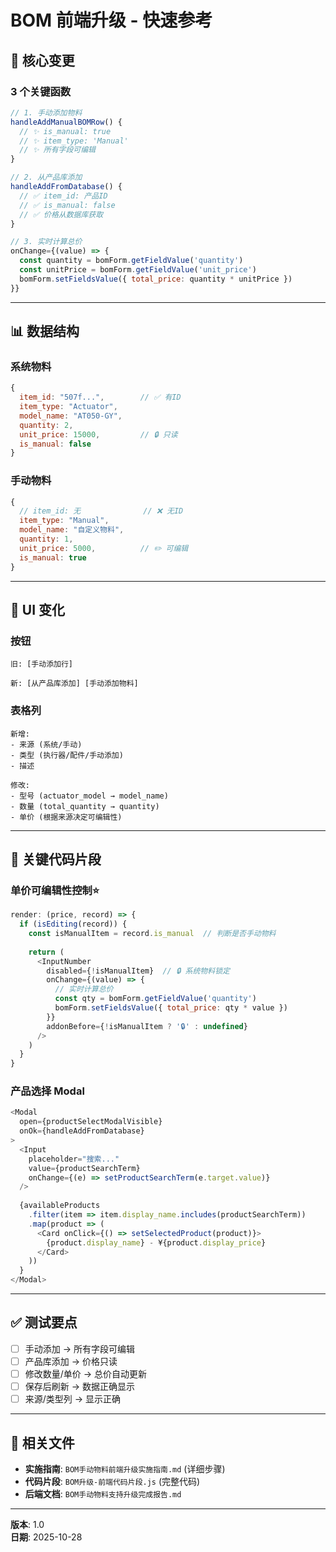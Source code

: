 # BOM 前端升级 - 快速参考

## 🎯 核心变更

### 3 个关键函数

```javascript
// 1. 手动添加物料
handleAddManualBOMRow() {
  // ✨ is_manual: true
  // ✨ item_type: 'Manual'
  // ✨ 所有字段可编辑
}

// 2. 从产品库添加
handleAddFromDatabase() {
  // ✅ item_id: 产品ID
  // ✅ is_manual: false
  // ✅ 价格从数据库获取
}

// 3. 实时计算总价
onChange={(value) => {
  const quantity = bomForm.getFieldValue('quantity')
  const unitPrice = bomForm.getFieldValue('unit_price')
  bomForm.setFieldsValue({ total_price: quantity * unitPrice })
}}
```

---

## 📊 数据结构

### 系统物料
```javascript
{
  item_id: "507f...",        // ✅ 有ID
  item_type: "Actuator",
  model_name: "AT050-GY",
  quantity: 2,
  unit_price: 15000,         // 🔒 只读
  is_manual: false
}
```

### 手动物料
```javascript
{
  // item_id: 无              // ❌ 无ID
  item_type: "Manual",
  model_name: "自定义物料",
  quantity: 1,
  unit_price: 5000,          // ✏️ 可编辑
  is_manual: true
}
```

---

## 🎨 UI 变化

### 按钮

```
旧: [手动添加行]

新: [从产品库添加] [手动添加物料]
```

### 表格列

```
新增:
- 来源 (系统/手动)
- 类型 (执行器/配件/手动添加)
- 描述

修改:
- 型号 (actuator_model → model_name)
- 数量 (total_quantity → quantity)
- 单价 (根据来源决定可编辑性)
```

---

## 🔑 关键代码片段

### 单价可编辑性控制⭐

```javascript
render: (price, record) => {
  if (isEditing(record)) {
    const isManualItem = record.is_manual  // 判断是否手动物料
    
    return (
      <InputNumber 
        disabled={!isManualItem}  // 🔒 系统物料锁定
        onChange={(value) => {
          // 实时计算总价
          const qty = bomForm.getFieldValue('quantity')
          bomForm.setFieldsValue({ total_price: qty * value })
        }}
        addonBefore={!isManualItem ? '🔒' : undefined}
      />
    )
  }
}
```

### 产品选择 Modal

```javascript
<Modal
  open={productSelectModalVisible}
  onOk={handleAddFromDatabase}
>
  <Input 
    placeholder="搜索..." 
    value={productSearchTerm}
    onChange={(e) => setProductSearchTerm(e.target.value)}
  />
  
  {availableProducts
    .filter(item => item.display_name.includes(productSearchTerm))
    .map(product => (
      <Card onClick={() => setSelectedProduct(product)}>
        {product.display_name} - ¥{product.display_price}
      </Card>
    ))
  }
</Modal>
```

---

## ✅ 测试要点

- [ ] 手动添加 → 所有字段可编辑
- [ ] 产品库添加 → 价格只读
- [ ] 修改数量/单价 → 总价自动更新
- [ ] 保存后刷新 → 数据正确显示
- [ ] 来源/类型列 → 显示正确

---

## 📁 相关文件

- **实施指南**: `BOM手动物料前端升级实施指南.md` (详细步骤)
- **代码片段**: `BOM升级-前端代码片段.js` (完整代码)
- **后端文档**: `BOM手动物料支持升级完成报告.md`

---

**版本**: 1.0  
**日期**: 2025-10-28

